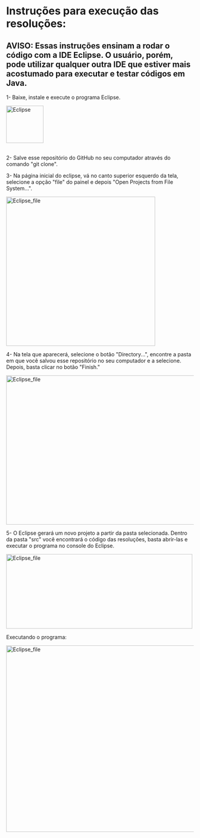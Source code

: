 <h1>Instruções para execução das resoluções:</h1>
<h2>AVISO: Essas instruções ensinam a rodar o código com a IDE Eclipse. O usuário, porém, pode utilizar qualquer outra IDE que estiver mais acostumado para executar e testar códigos em Java. </h2>
<p>1- Baixe, instale e execute o programa Eclipse.</p>
<a href="https://www.eclipse.org/downloads/">  <img align="center" alt="Eclipse" height="100" width="100" src="https://encrypted-tbn0.gstatic.com/images?q=tbn:ANd9GcRyBwf1JDxLfq1LQpSHEmozx-B5-Hv1sQP-uQ&usqp=CAU"></a>
<br/>
<br/>
<p>2- Salve esse repositório do GitHub no seu computador através do comando "git clone".</p>
<p>3- Na página inicial do eclipse, vá no canto superior esquerdo da tela, selecione a opção "file" do painel e depois "Open Projects from File System...". </p>
<img align="center" alt="Eclipse_file" height="400" width="400" src="https://imgur.com/5f3mXmv.png">
<p>4- Na tela que aparecerá, selecione o botão "Directory...", encontre a pasta em que você salvou esse repositório no seu computador e a selecione. Depois, basta clicar no botão "Finish." </p>
<img align="center" alt="Eclipse_file" height="400" width="700" src="https://imgur.com/gwweJGr.png">
<p>5- O Eclipse gerará um novo projeto a partir da pasta selecionada. Dentro da pasta "src" você encontrará o código das resoluções, basta abrir-las e executar o programa no console do Eclipse.</p>
<img align="center" alt="Eclipse_file" height="200" width="500" src="https://imgur.com/AYk5Hc1.png">
<p> Executando o programa:</p>
<img align="center" alt="Eclipse_file" height="500" width="1000" src="https://imgur.com/iKESjS2.png">

